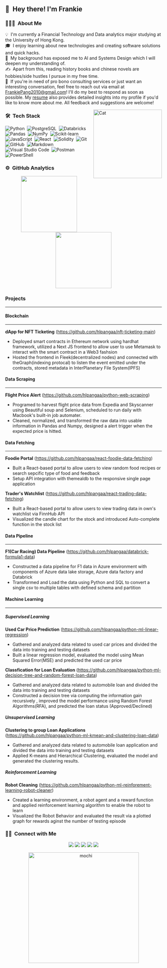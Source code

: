 ## 👋 &nbsp;Hey there! I'm Frankie

### 👨🏻‍💻 &nbsp;About Me

💡 &nbsp;I'm currently a Financial Technology and Data analytics major studying at the University of Hong Kong.\
🎓 &nbsp;I enjoy learning about new technologies and creating software solutions and quick hacks.\
🌱 &nbsp;My background has exposed me to AI and Systems Design which I will deepen my understanding of.\
✍️ &nbsp;Apart from this, reading history books and chinese novels are hobbies/side hustles I pursue in my free time.\
💬 &nbsp;If you're in need of pro bono consulting services or just want an interesting conversation, feel free to reach out via email at FrankiePang2010@gmail.com! I'll do my best to respond as soon as possible. My [resume](https://raw.githubusercontent.com/hlpangaa/hlpangaa/master/assets/frankie-resume-hackerresume.pdf) also provides detailed insights into my profile if you'd like to know more about me. All feedback and suggestions are welcome!

<img alt="Cat" width="220px" height="auto" src="https://raw.githubusercontent.com/hlpangaa/hlpangaa/master/assets/cat.gif" align="right" />

### 🛠 &nbsp;Tech Stack

![Python](https://img.shields.io/badge/-Python-05122A?style=flat&logo=python)&nbsp;
![PostgreSQL](https://img.shields.io/badge/-PostgreSQL-05122A?style=flat&logo=PostgreSQL)&nbsp;
![Databricks](https://img.shields.io/badge/-Databricks-05122A?style=flat&logo=databricks)&nbsp;
![Pandas](https://img.shields.io/badge/-Pandas-05122A?style=flat&logo=pandas)&nbsp;
![NumPy](https://img.shields.io/badge/-NumPy-05122A?style=flat&logo=NumPy)&nbsp;
![Scikit-learn](https://img.shields.io/badge/-scikitlearn-05122A?style=flat&logo=scikitlearn)\
![JavaScript](https://img.shields.io/badge/-JavaScript-05122A?style=flat&logo=javascript)&nbsp;
![React](https://img.shields.io/badge/-React-05122A?style=flat&logo=react)&nbsp;
![Solidity](https://img.shields.io/badge/-Solidity-05122A?style=flat&logo=Solidity)&nbsp;
![Git](https://img.shields.io/badge/-Git-05122A?style=flat&logo=git)&nbsp;
![GitHub](https://img.shields.io/badge/-GitHub-05122A?style=flat&logo=github)&nbsp;
![Markdown](https://img.shields.io/badge/-Markdown-05122A?style=flat&logo=markdown)\
![Visual Studio Code](https://img.shields.io/badge/-Visual%20Studio%20Code-05122A?style=flat&logo=visual-studio-code&logoColor=007ACC)&nbsp;
![Postman](https://img.shields.io/badge/-Postman-05122A?style=flat&logo=Postman)&nbsp;
![PowerShell](https://img.shields.io/badge/-PowerShell-05122A?style=flat&logo=PowerShell)&nbsp;

### ⚙️ &nbsp;GitHub Analytics

<p align="center">
<a href="https://github.com/hlpangaa">
  <img height="180em" src="https://github-readme-stats-eight-theta.vercel.app/api?username=hlpangaa&show_icons=true&theme=algolia&include_all_commits=true&count_private=true"/>
  <img height="180em" src="https://github-readme-stats-eight-theta.vercel.app/api/top-langs/?username=hlpangaa&layout=compact&langs_count=8&theme=algolia"/>
</a>
</p>

### Projects

---

#### Blockchain

---

**dApp for NFT Ticketing** (https://github.com/hlpangaa/nft-ticketing-main)

- Deployed smart contracts in Ethereum network using hardhat framework, utilized a Next JS frontend to allow user to use Metamask to interact with the smart contract in a Web3 fashsion
- Hosted the frontend in Fleek(decentralized nodes) and connected with theGraph(indexing protocal) to listen the event emitted under the contracts, stored metadata in InterPlanetary File System(IPFS)

#### Data Scraping

---

**Flight Price Alert** (https://github.com/hlpangaa/python-web-scraping)

- Programed to harvest flight price data from Expedia and Skyscanner using Beautiful soup and Selenium, scheduled to run daily with Macbook's built-in job automater.
- Cleaned, normalized, and transformed the raw data into usable information in Pandas and Numpy, designed a alert trigger when the expected price is hitted.

#### Data Fetching

---

**Foodie Portal** (https://github.com/hlpangaa/react-foodie-data-fetching)

- Built a React-based portal to allow users to view random food recipes or search sepcific type of food and feedback
- Setup API integration with themealdb to the responsive single page application

**Trader's Watchlist** (https://github.com/hlpangaa/react-trading-data-fetching)

- Built a React-based portal to allow users to view trading data in own's watchlist via FinnHub API
- Visualized the candle chart for the stock and introduced Auto-complete function in the stock list

#### Data Pipeline

---

**F1(Car Racing) Data Pipeline** (https://github.com/hlpangaa/databrick-formula1-data)

- Constructed a data pipeline for F1 data in Azure environment with components of Azure data lake storage, Azure data factory and Databrick
- Transformed and Load the data using Python and SQL to convert a single csv to multiple tables with defined schema and partition

#### Machine Learning

---

##### Supervised Learning

**Used Car Price Prediction** (https://github.com/hlpangaa/python-ml-linear-regression)

- Gathered and analyzed data related to used car prices and divided the data into training and testing datasets
- Built a linear regression model, evaluated the model using Mean Squared Error(MSE) and predicted the used car price

**Classfication for Loan Evaluation** (https://github.com/hlpangaa/python-ml-decision-tree-and-random-forest-loan-data)

- Gathered and analyzed data related to automobile loan and divided the data into training and testing datasets
- Constructed a decision tree via computing the information gain recursively , improved the model performance using Random Forest Algorithms(RFA), and predicted the loan status (Approved/Declined)

##### Unsupervised Learning

**Clustering to group Loan Applications** (https://github.com/hlpangaa/python-ml-kmean-and-clustering-loan-data)

- Gathered and analyzed data related to automobile loan application and divided the data into training and testing datasets
- Applied K-means and Hierarchical Clustering, evaluated the model and generated the clustering results.

##### Reinforcement Learning

**Robot Cleaning** (https://github.com/hlpangaa/python-ml-reinforement-learning-robot-cleaner)

- Created a learning environment, a robot agent and a reward function and applied reinforcement learning algorithm to enable the robot to learn
- Visualized the Robot Behavior and evaluated the result via a plotted graph for rewards aginst the number of testing episode

### 🤝🏻 &nbsp;Connect with Me

<p align="center">
<a href="https://www.linkedin.com/in/frankie-p-602283137/"><img src="https://img.shields.io/badge/-Linkedin-0077B5?style=flat&logo=Linkedin&logoColor=white"/></a>
<a href="mailto:frankiepang2010@gmail.com"><img src="https://img.shields.io/badge/-Gmail-D14836?style=flat&logo=Gmail&logoColor=white"/></a>
<a href="https://www.hackerrank.com/frankiepang2010"><img src="https://img.shields.io/badge/-Hackerrank-2EC866?style=flat&logo=HackerRank&logoColor=white"/></a>
<a href="https://www.kaggle.com/procrastinator1677"><img src="https://img.shields.io/badge/Kaggle-035a7d?style=flat&logo=kaggle&logoColor=whitee"/></a>
<a href="https://stackoverflow.com/users/18684930/hlpangaa"><img src="https://img.shields.io/badge/-Stackoverflow-FE7A16?style=flat&logo=stack-overflow&logoColor=white"/></a>
</p>

<div align="center">
<img alt="mochi" width="355px" height="auto" src="https://raw.githubusercontent.com/hlpangaa/github-profile/master/assets/mochi.png" align="center" />
</div>
